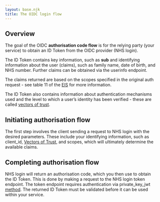 ```yaml
---
layout: base.njk
title: The OIDC login flow
---
```


 ## Overview
 The goal of the OIDC **authorisation code flow** is for the relying party (your service) to obtain an ID Token from the OIDC provider (NHS login).
 
 The ID Token contains key information, such as **sub** and identifying information about the user (claims), such as family name, date of birth, and NHS number. Further claims can be obtained via the userinfo endpoint. 
 
 The claims returned are based on the scopes specified in the original auth request - see table 11 of the [EIS](/nhslogin/interface-spec-doc) for more information. 
 
 The ID Token also contains information about authentication mechanisms used and the level to which a user’s identity has been verified - these are called [vectors of trust](/nhslogin/vectors-of-trust-intro).

 ## Initiating authorisation flow
 The first step involves the client sending a request to NHS login with the desired parameters. These include your identifying information, such as client_id, [Vectors of Trust](https://tools.ietf.org/html/rfc8485), and scopes, which will ultimately determine the available claims.

 ## Completing authorisation flow
 NHS login will return an authorisation code, which you then use to obtain the ID Token. This is done by making a request to the NHS login token endpoint. The token endpoint requires authentication via private_key_jwt [method](https://openid.net/specs/openid-connect-core-1_0.html#ClientAuthentication). The returned ID Token must be validated before it can be used within your service.

